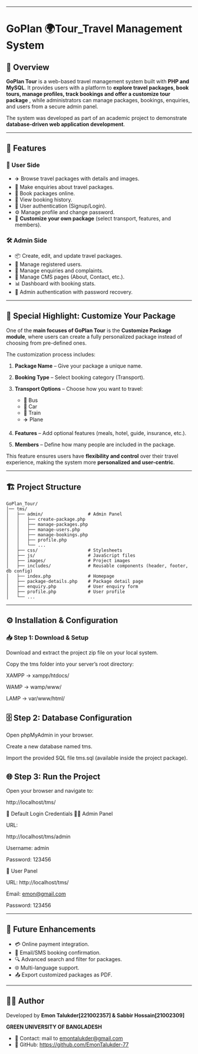 

---


#  GoPlan 🌍Tour_Travel Management System


## 📖 Overview


**GoPlan Tour** is a web-based travel management system built with **PHP and MySQL**.
It provides users with a platform to **explore travel packages, book tours, manage profiles, track bookings and offer a customize tour package** , while administrators can manage packages, bookings, enquiries, and users from a secure admin panel.


The system was developed as part of an academic project to demonstrate **database-driven web application development**.


---


## 🚀 Features


### 👤 User Side


* ✈️ Browse travel packages with details and images.
* 📝 Make enquiries about travel packages.
* 🎫 Book packages online.
* 📂 View booking history.
* 🔑 User authentication (Signup/Login).
* ⚙️ Manage profile and change password.
* 🎯 **Customize your own package** (select transport, features, and members).


### 🛠️ Admin Side


* 📦 Create, edit, and update travel packages.
* 👥 Manage registered users.
* 📩 Manage enquiries and complaints.
* 📑 Manage CMS pages (About, Contact, etc.).
* 📊 Dashboard with booking stats.
* 🔐 Admin authentication with password recovery.


---


## 🎯 Special Highlight: Customize Your Package


One of the **main focuses of GoPlan Tour** is the **Customize Package module**, where users can create a fully personalized package instead of choosing from pre-defined ones.


The customization process includes:


1. **Package Name** – Give your package a unique name.
2. **Booking Type** – Select booking category (Transport).
3. **Transport Options** – Choose how you want to travel:


   * 🚌 Bus
   * 🚗 Car
   * 🚆 Train
   * ✈️ Plane
4. **Features** – Add optional features (meals, hotel, guide, insurance, etc.).
5. **Members** – Define how many people are included in the package.


This feature ensures users have **flexibility and control** over their travel experience, making the system more **personalized and user-centric**.


---


## 🏗️ Project Structure


```
GoPlan_Tour/
│── tms/
│   ├── admin/                 # Admin Panel
│   │   ├── create-package.php
│   │   ├── manage-packages.php
│   │   ├── manage-users.php
│   │   ├── manage-bookings.php
│   │   ├── profile.php
│   │   └── ...  
│   ├── css/                   # Stylesheets
│   ├── js/                    # JavaScript files
│   ├── images/                # Project images
│   ├── includes/              # Reusable components (header, footer, db config)
│   ├── index.php              # Homepage
│   ├── package-details.php    # Package detail page
│   ├── enquiry.php            # User enquiry form
│   ├── profile.php            # User profile
│   └── ...  
```


---


## ⚙️ Installation & Configuration
### 📥 Step 1: Download & Setup


Download and extract the project zip file on your local system.


Copy the tms folder into your server’s root directory:


XAMPP → xampp/htdocs/


WAMP → wamp/www/


LAMP → var/www/html/


## 🗄️ Step 2: Database Configuration


Open phpMyAdmin in your browser.


Create a new database named tms.


Import the provided SQL file tms.sql (available inside the project package).


## 🌐 Step 3: Run the Project


Open your browser and navigate to:


http://localhost/tms/


🔑 Default Login Credentials
👨‍💻 Admin Panel


URL:


http://localhost/tms/admin




Username: admin


Password: 123456


👤 User Panel


URL: 
http://localhost/tms/


Email: emon@gmail.com 


Password: 123456










---



## 📌 Future Enhancements


* 💳 Online payment integration.
* 📧 Email/SMS booking confirmation.
* 🔍 Advanced search and filter for packages.
* 🌐 Multi-language support.
* 📤 Export customized packages as PDF.


---


## 👨‍💻 Author


Developed by **Emon Talukder[221002357] & Sabbir Hossain[21002309]** 

**GREEN UNIVERSITY OF BANGLADESH**


* 📧 Contact: mail to  emontalukder@gmail.com 
* 📌 GitHub: https://github.com/EmonTalukder-77





